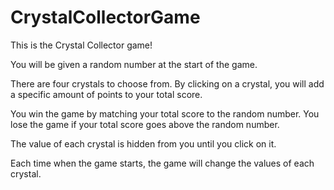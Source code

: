 # CrystalCollectorGame

This is the Crystal Collector game!

You will be given a random number at the start of the game.

There are four crystals to choose from. By clicking on a crystal, you will add a specific amount of points to your total score.

You win the game by matching your total score to the random number. You lose the game if your total score goes above the random number. 

The value of each crystal is hidden from you until you click on it. 

Each time when the game starts, the game will change the values of each crystal. 
